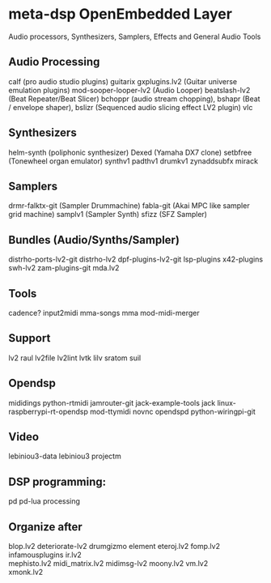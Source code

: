# meta-dsp OpenEmbedded Layer

Audio processors, Synthesizers, Samplers, Effects and General Audio Tools 

## Audio Processing
calf (pro audio studio plugins)
guitarix gxplugins.lv2 (Guitar universe emulation plugins)
mod-sooper-looper-lv2 (Audio Looper)
beatslash-lv2 (Beat Repeater/Beat Slicer)
bchoppr (audio stream chopping), bshapr (Beat / envelope shaper), bslizr (Sequenced audio slicing effect LV2 plugin)
vlc

## Synthesizers
helm-synth (poliphonic synthesizer)
Dexed (Yamaha DX7 clone)
setbfree (Tonewheel organ emulator)
synthv1 padthv1 drumkv1
zynaddsubfx
mirack

## Samplers
drmr-falktx-git (Sampler Drummachine)
fabla-git (Akai MPC like sampler grid machine)
samplv1 (Sampler Synth)
sfizz (SFZ Sampler)

## Bundles (Audio/Synths/Sampler)
distrho-ports-lv2-git
distrho-lv2 
dpf-plugins-lv2-git
lsp-plugins
x42-plugins
swh-lv2
zam-plugins-git
mda.lv2

## Tools
cadence?
input2midi
mma-songs
mma
mod-midi-merger

## Support
lv2
raul 
lv2file 
lv2lint 
lvtk
lilv
sratom
suil

## Opendsp
mididings python-rtmidi 
jamrouter-git
jack-example-tools
jack
linux-raspberrypi-rt-opendsp
mod-ttymidi
novnc
opendspd
python-wiringpi-git

## Video
lebiniou3-data
lebiniou3
projectm

## DSP programming:
pd pd-lua 
processing

## Organize after
blop.lv2
deteriorate-lv2 
drumgizmo
element 
eteroj.lv2 
fomp.lv2 
infamousplugins 
ir.lv2   
mephisto.lv2 
midi_matrix.lv2 
midimsg-lv2 
moony.lv2 
vm.lv2  
xmonk.lv2  
